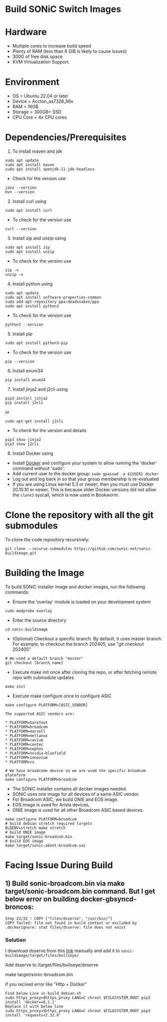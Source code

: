 # Build SONiC Switch Images

# Hardware

* Multiple cores to increase build speed
* Plenty of RAM (less than 8 GiB is likely to cause issues)
* 300G of free disk space
* KVM Virtualization Support.

# Environment

* OS = Ubuntu 22.04 or later 
* Device = Accton_as7326_56x
* RAM = 16GB
* Storage = 300GB+ SSD
* CPU Core = 4x CPU cores


# Dependencies/Prerequisites

1. To install maven and jdk
```shell
sudo apt update
sudo apt install maven
sudo apt install openjdk-11-jdk-headless
```
* Check for the version use
```shell
java --version
mvn --version
```

2. Install curl using
```shell
sudo apt install curl
```
* To check for the version use
```shell
curl --version
```

3. Install zip and unzip using
```shell
sudo apt install zip
sudo apt install unzip
```
* To check for the version use
```shell
zip -v
unzip -v
```

4. Install python using
```shell
sudo apt update
sudo apt install software-properties-common
sudo add-apt-repository ppa:deadsnakes/ppa
sudo apt install python3
```
* To check for the version use
```shell
python3 --version
```

5. Install pip
```shell
sudo apt install python3-pip
```
* To check for the version use
```shell
pip --version
```

6. Install enum34
```shell
pip install enum34
```

7. Install jinja2 and j2cli using
```shell
pip3 install jinja2
pip install j2cli
```
or
```shell
sudo apt-get install j2cli
```
* To check for the version and details
```shell
pip3 show jinja2
pip3 show j2cli
```

8. Install Docker using 
* Install [Docker](https://docs.docker.com/engine/install/) and configure your system to allow running the 'docker' command without 'sudo':
* Add current user to the docker group: `sudo gpasswd -a ${USER} docker`
* Log out and log back in so that your group membership is re-evaluated
* If you are using Linux kernel 5.3 or newer, then you must use Docker 20.10.10 or newer. This is because older Docker versions did not allow the `clone3` syscall, which is now used in Bookworm.

# Clone the repository with all the git submodules

To clone the code repository recursively:

```shell
git clone --recurse-submodules https://github.com/sonic-net/sonic-buildimage.git
```

# Building the Image

To build SONiC installer image and docker images, run the following commands:

* Ensure the 'overlay' module is loaded on your development system
```shell
sudo modprobe overlay
```

* Enter the source directory
```shell
cd sonic-buildimage
```

* (Optional) Checkout a specific branch. By default, it uses master branch. For example, to checkout the branch 202405, use "git checkout 202405"
```shell
# We used a default branch "master"
git checkout [branch_name]
```

* Execute make init once after cloning the repo, or after fetching remote repo with submodule updates
```shell
make init
```

* Execute make configure once to configure ASIC

```shell
make configure PLATFORM=[ASIC_VENDOR]
```

    The supported ASIC vendors are:

    * PLATFORM=barefoot
    * PLATFORM=broadcom
    * PLATFORM=marvell
    * PLATFORM=mellanox
    * PLATFORM=cavium
    * PLATFORM=centec
    * PLATFORM=nephos
    * PLATFORM=nvidia-bluefield
    * PLATFORM=innovium
    * PLATFORM=vs

```shell
# We have broadcome device so we are used the specific broadcom plateform
make configure PLATFORM=broadcom
```

* The SONiC installer contains all docker images needed.
* SONiC uses one image for all devices of a same ASIC vendor.
* For Broadcom ASIC, we build ONIE and EOS image.
* EOS image is used for Arista devices,
* ONIE image is used for all other Broadcom ASIC based devices.

```shell
make configure PLATFORM=broadcom
# build debian stretch required targets
BLDENV=stretch make stretch
# build ONIE image
make target/sonic-broadcom.bin
# build EOS image
make target/sonic-aboot-broadcom.swi
```

# Facing Issue During Build

## 1) Build sonic-broadcom.bin via make target/sonic-broadcom.bin command. But I get below error on building docker-gbsyncd-broncos:

```shell
Step 22/32 : COPY ["files/dsserve", "/usr/bin/"]
COPY failed: file not found in build context or excluded by .dockerignore: stat files/dsserve: file does not exist
```

### Solution

I download dsserve from this [link](https://sonicstorage.blob.core.windows.net/public/20190307/dsserve) manually and add it to
`sonic-buildimage/target/files/bullseye/`






Add dsserve to /target/files/bullseye/dsserve

make target/sonic-broadcom.bin


if you recived error like "Http + Docker"

    Find below Line in build_debian.sh
    sudo https_proxy=$https_proxy LANG=C chroot $FILESYSTEM_ROOT pip3 install 'docker==6.1.1'
    Replace it with below line 
    sudo https_proxy=$https_proxy LANG=C chroot $FILESYSTEM_ROOT pip3 install 'requests<2.32.0'


